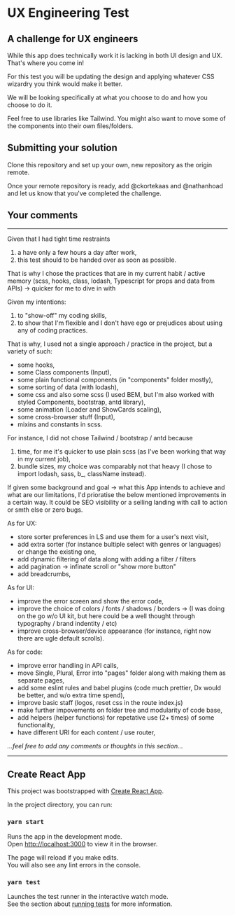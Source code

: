 # UX Engineering Test

## A challenge for UX engineers

While this app does technically work it is lacking in both UI design and UX. That's where you come in!

For this test you will be updating the design and applying whatever CSS wizardry you think would make it better.

We will be looking specifically at what you choose to do and how you choose to do it. 

Feel free to use libraries like Tailwind. You might also want to move some of the components into their own files/folders.

## Submitting your solution

Clone this repository and set up your own, new repository as the origin remote. 

Once your remote repository is ready, add @ckortekaas and @nathanhoad and let us know that you've completed the challenge.

## Your comments

----

Given that I had tight time restraints 
1) a have only a few hours a day after work,
2) this test should to be handed over as soon as possible.

That is why I chose the practices that are in my current habit / active memory (scss, hooks, class, lodash, Typescript for props and data from APIs) -> quicker for me to dive in with

Given my intentions:
1) to "show-off" my coding skills,
2) to show that I'm flexible and I don't have ego or prejudices about using any of coding practices.

That is why, I used not a single approach / practice in the project, but a variety of such:
- some hooks,
- some Class components (Input),
- some plain functional components (in "components" folder mostly),
- some sorting of data (with lodash),
- some css and also some scss (I used BEM, but I'm also worked with styled Components, bootstrap, antd library),
- some animation (Loader and ShowCards scaling),
- some cross-browser stuff (Input),
- mixins and constants in scss.

For instance, I did not chose Tailwind / bootstrap / antd because 
1) time, for me it's quicker to use plain scss (as I've been working that way in my current job),
2) bundle sizes, my choice was comparably not that heavy (I chose to import lodash, sass, b_, className instead). 

If given some background and goal -> what this App intends to achieve and what are our limitations, I'd prioratise the below mentioned improvements in a certain way. It could be SEO visibility or a selling landing with call to action or smth else or zero bugs.

As for UX:
- store sorter preferences in LS and use them for a user's next visit,
- add extra sorter (for instance bultiple select with genres or languages) or change the existing one,
- add dynamic filtering of data along with adding a filter / filters
- add pagination -> infinate scroll or "show more button" 
- add breadcrumbs,

As for UI:
- improve the error screen and show the error code,
- improve the choice of colors / fonts / shadows / borders -> (I was doing on the go w/o UI kit, but here could be a well thought through typography / brand indentity / etc) 
- improve cross-browser/device appearance (for instance, right now there are ugle default scrolls).

As for code:
- improve error handling in API calls,
- move Single, Plural, Error into "pages" folder along with making them as separate pages,
- add some eslint rules and babel plugins (code much prettier, Dx would be better, and w/o extra time spend),
- improve basic staff (logos, reset css in the route index.js)
- make further impovements on folder tree and modularity of code base,
- add helpers (helper functions) for repetative use (2+ times) of some functionality,
- have different URI for each content / use router,

_...feel free to add any comments or thoughts in this section..._

----

## Create React App

This project was bootstrapped with [Create React App](https://github.com/facebook/create-react-app).

In the project directory, you can run:

### `yarn start`

Runs the app in the development mode.\
Open [http://localhost:3000](http://localhost:3000) to view it in the browser.

The page will reload if you make edits.\
You will also see any lint errors in the console.

### `yarn test`

Launches the test runner in the interactive watch mode.\
See the section about [running tests](https://facebook.github.io/create-react-app/docs/running-tests) for more information.
